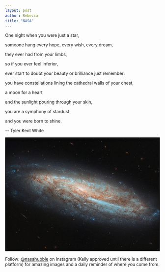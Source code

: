```yaml
---
layout: post
author: Rebecca
title: "NASA"
---
```


One night when you were just a star,

someone hung every hope, every wish, every dream,

they ever had from your limbs,

so if you ever feel inferior,

ever start to doubt your beauty or brilliance just remember:

you have constellations lining the cathedral walls of your chest,

a moon for a heart

and the sunlight pouring through your skin,

you are a symphony of stardust

and you were born to shine.

 

-- Tyler Kent White

![Photo by nasahubble on Instagram](/images/2020-02-13_nasa_hubble.jpg)

Follow: [@nasahubble](https://www.instagram.com/nasahubble/) on Instagram (Kelly approved until there is a different platform) for amazing images and a daily reminder of where you come from.
